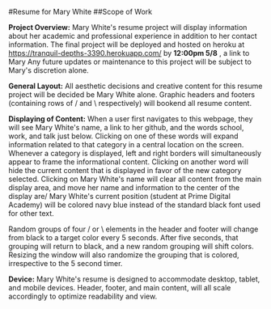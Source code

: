 #Resume for Mary White
##Scope of Work

__Project Overview:__ Mary White's resume project will display information about her academic and professional 
experience in addition to her contact information. 
The final project will be deployed and hosted on heroku at https://tranquil-depths-3390.herokuapp.com/ by __12:00pm
 5/8__ , a link to Mary 
Any future updates or maintenance to this project will be subject to Mary's discretion alone.

__General Layout:__ All aesthetic decisions and creative content for this resume project will be decided be Mary 
White alone. Graphic headers and footers (containing rows of / and \\ respectively) will bookend all resume content.

__Displaying of Content:__ When a user first navigates to this webpage, they will see Mary White's name, a link to 
her github, and the words school, work, and talk just below. Clicking on one of these words will expand information
 related to that category in a central location on the screen.  Whenever a category is displayed, left and right 
 borders will simultaneously appear to frame the informational content. Clicking on another word will hide the 
 current content that is displayed in favor of the new category selected. Clicking on Mary White's name will clear 
 all content from the main display area, and move her name and information to the center of the display are/
 Mary White's current position (student at Prime Digital Academy) will be colored navy blue instead of the standard 
 black font used for other text.

Random groups of four / or \\ elements in the header and footer will change from black to a target color every 5 
seconds. After five seconds, that grouping will return to black, and a new random grouping will shift colors. 
Resizing the window will also randomize the grouping that is colored, irrespective to the 5 second timer. 
 
 __Device:__ Mary White's resume is designed to accommodate desktop, tablet, and mobile devices. Header, footer, 
 and main content, will all scale accordingly to optimize readability and view.